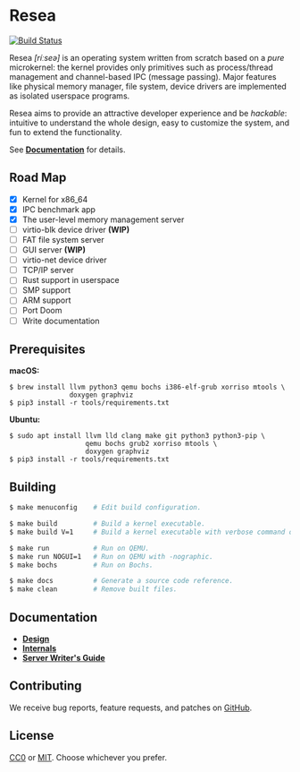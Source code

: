 Resea
=====
[![Build Status](https://travis-ci.com/seiyanuta/resea.svg?branch=master)](https://travis-ci.com/seiyanuta/resea)

Resea *[ríːseə]* is an operating system written from scratch based on a *pure*
microkernel: the kernel provides only primitives such as process/thread
management and channel-based IPC (message passing). Major features like physical
memory manager, file system, device drivers are implemented as isolated
userspace programs.

Resea aims to provide an attractive developer experience and be *hackable*:
intuitive to understand the whole design, easy to customize the system, and fun
to extend the functionality.

See **[Documentation](#documentation)** for details.

Road Map
--------
- [x] Kernel for x86_64
- [x] IPC benchmark app
- [x] The user-level memory management server
- [ ] virtio-blk device driver **(WIP)**
- [ ] FAT file system server
- [ ] GUI server **(WIP)**
- [ ] virtio-net device driver
- [ ] TCP/IP server
- [ ] Rust support in userspace
- [ ] SMP support
- [ ] ARM support
- [ ] Port Doom
- [ ] Write documentation

Prerequisites
-------------

**macOS:**
```
$ brew install llvm python3 qemu bochs i386-elf-grub xorriso mtools \
               doxygen graphviz
$ pip3 install -r tools/requirements.txt
```

**Ubuntu:**
```
$ sudo apt install llvm lld clang make git python3 python3-pip \
                   qemu bochs grub2 xorriso mtools \
                   doxygen graphviz
$ pip3 install -r tools/requirements.txt
```

Building
--------
```bash
$ make menuconfig    # Edit build configuration.

$ make build         # Build a kernel executable.
$ make build V=1     # Build a kernel executable with verbose command output.

$ make run           # Run on QEMU.
$ make run NOGUI=1   # Run on QEMU with -nographic.
$ make bochs         # Run on Bochs.

$ make docs          # Generate a source code reference.
$ make clean         # Remove built files.
```

Documentation
-------------
- **[Design](https://github.com/seiyanuta/resea/blob/master/docs/design.md)**
- **[Internals](https://github.com/seiyanuta/resea/blob/master/docs/internals.md)**
- **[Server Writer's Guide](https://github.com/seiyanuta/resea/blob/master/docs/server-writers-guide.md)**

Contributing
------------
We receive bug reports, feature requests, and patches on [GitHub](https://github.com/seiyanuta/resea).

License
-------
[CC0](https://creativecommons.org/publicdomain/zero/1.0/) or [MIT](https://opensource.org/licenses/MIT). Choose whichever you prefer.
